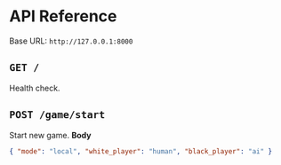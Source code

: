 # API Reference

Base URL: `http://127.0.0.1:8000`

## `GET /`
Health check.

## `POST /game/start`
Start new game.
**Body**
```json
{ "mode": "local", "white_player": "human", "black_player": "ai" }
